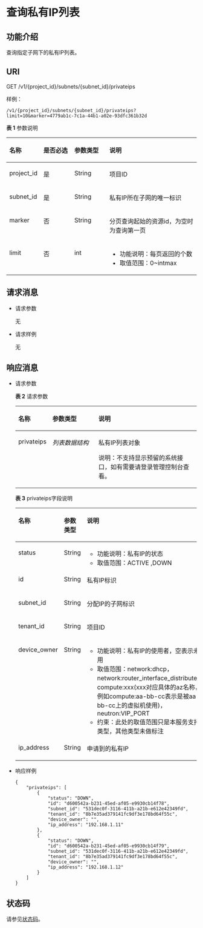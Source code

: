 # 查询私有IP列表<a name="ZH-CN_TOPIC_0020090612"></a>

## 功能介绍<a name="section54434571"></a>

查询指定子网下的私有IP列表。

## URI<a name="section20149094"></a>

GET /v1/\{project\_id\}/subnets/\{subnet\_id\}/privateips

样例：

```
/v1/{project_id}/subnets/{subnet_id}/privateips?limit=10&marker=4779ab1c-7c1a-44b1-a02e-93dfc361b32d
```

**表 1**  参数说明

<a name="table12098568"></a>
<table><thead align="left"><tr id="row42283611"><th class="cellrowborder" valign="top" width="16.73%" id="mcps1.2.5.1.1"><p id="p2420499"><a name="p2420499"></a><a name="p2420499"></a>名称</p>
</th>
<th class="cellrowborder" valign="top" width="16.54%" id="mcps1.2.5.1.2"><p id="p61842715"><a name="p61842715"></a><a name="p61842715"></a>是否必选</p>
</th>
<th class="cellrowborder" valign="top" width="18.61%" id="mcps1.2.5.1.3"><p id="p18030025173211"><a name="p18030025173211"></a><a name="p18030025173211"></a>参数类型</p>
</th>
<th class="cellrowborder" valign="top" width="48.120000000000005%" id="mcps1.2.5.1.4"><p id="p43203995"><a name="p43203995"></a><a name="p43203995"></a>说明</p>
</th>
</tr>
</thead>
<tbody><tr id="row9862716"><td class="cellrowborder" valign="top" width="16.73%" headers="mcps1.2.5.1.1 "><p id="p60682533"><a name="p60682533"></a><a name="p60682533"></a>project_id</p>
</td>
<td class="cellrowborder" valign="top" width="16.54%" headers="mcps1.2.5.1.2 "><p id="p16338175"><a name="p16338175"></a><a name="p16338175"></a>是</p>
</td>
<td class="cellrowborder" valign="top" width="18.61%" headers="mcps1.2.5.1.3 "><p id="p51145882173211"><a name="p51145882173211"></a><a name="p51145882173211"></a>String</p>
</td>
<td class="cellrowborder" valign="top" width="48.120000000000005%" headers="mcps1.2.5.1.4 "><p id="p48323826"><a name="p48323826"></a><a name="p48323826"></a>项目ID</p>
</td>
</tr>
<tr id="row32261252"><td class="cellrowborder" valign="top" width="16.73%" headers="mcps1.2.5.1.1 "><p id="p63024590"><a name="p63024590"></a><a name="p63024590"></a>subnet_id</p>
</td>
<td class="cellrowborder" valign="top" width="16.54%" headers="mcps1.2.5.1.2 "><p id="p4718148"><a name="p4718148"></a><a name="p4718148"></a>是</p>
</td>
<td class="cellrowborder" valign="top" width="18.61%" headers="mcps1.2.5.1.3 "><p id="p49175772173211"><a name="p49175772173211"></a><a name="p49175772173211"></a>String</p>
</td>
<td class="cellrowborder" valign="top" width="48.120000000000005%" headers="mcps1.2.5.1.4 "><p id="p44471500173244"><a name="p44471500173244"></a><a name="p44471500173244"></a>私有IP所在子网的唯一标识</p>
</td>
</tr>
<tr id="row33082261"><td class="cellrowborder" valign="top" width="16.73%" headers="mcps1.2.5.1.1 "><p id="p62417507"><a name="p62417507"></a><a name="p62417507"></a>marker</p>
</td>
<td class="cellrowborder" valign="top" width="16.54%" headers="mcps1.2.5.1.2 "><p id="p22653281"><a name="p22653281"></a><a name="p22653281"></a>否</p>
</td>
<td class="cellrowborder" valign="top" width="18.61%" headers="mcps1.2.5.1.3 "><p id="p23814582173211"><a name="p23814582173211"></a><a name="p23814582173211"></a>String</p>
</td>
<td class="cellrowborder" valign="top" width="48.120000000000005%" headers="mcps1.2.5.1.4 "><p id="p49152270"><a name="p49152270"></a><a name="p49152270"></a>分页查询起始的资源id，为空时为查询第一页</p>
</td>
</tr>
<tr id="row39717249"><td class="cellrowborder" valign="top" width="16.73%" headers="mcps1.2.5.1.1 "><p id="p62980604"><a name="p62980604"></a><a name="p62980604"></a>limit</p>
</td>
<td class="cellrowborder" valign="top" width="16.54%" headers="mcps1.2.5.1.2 "><p id="p1155275"><a name="p1155275"></a><a name="p1155275"></a>否</p>
</td>
<td class="cellrowborder" valign="top" width="18.61%" headers="mcps1.2.5.1.3 "><p id="p49933009173211"><a name="p49933009173211"></a><a name="p49933009173211"></a>int</p>
</td>
<td class="cellrowborder" valign="top" width="48.120000000000005%" headers="mcps1.2.5.1.4 "><a name="ul18965173516362"></a><a name="ul18965173516362"></a><ul id="ul18965173516362"><li>功能说明：每页返回的个数</li><li>取值范围：0~intmax</li></ul>
</td>
</tr>
</tbody>
</table>

## 请求消息<a name="section47124125"></a>

-   请求参数

    无

-   请求样例

    无


## 响应消息<a name="section21463943"></a>

-   请求参数

    **表 2**  请求参数

    <a name="table16726122155915"></a>
    <table><thead align="left"><tr id="row50660459155915"><th class="cellrowborder" valign="top" width="18.34%" id="mcps1.2.4.1.1"><p id="p9856497155915"><a name="p9856497155915"></a><a name="p9856497155915"></a>名称</p>
    </th>
    <th class="cellrowborder" valign="top" width="25.509999999999998%" id="mcps1.2.4.1.2"><p id="p42646948155915"><a name="p42646948155915"></a><a name="p42646948155915"></a>参数类型</p>
    </th>
    <th class="cellrowborder" valign="top" width="56.15%" id="mcps1.2.4.1.3"><p id="p31850784155915"><a name="p31850784155915"></a><a name="p31850784155915"></a>说明</p>
    </th>
    </tr>
    </thead>
    <tbody><tr id="row29776745155915"><td class="cellrowborder" valign="top" width="18.34%" headers="mcps1.2.4.1.1 "><p id="p63106150155915"><a name="p63106150155915"></a><a name="p63106150155915"></a>privateips</p>
    </td>
    <td class="cellrowborder" valign="top" width="25.509999999999998%" headers="mcps1.2.4.1.2 "><p id="p44872862155915"><a name="p44872862155915"></a><a name="p44872862155915"></a><em id="i1202578155915"><a name="i1202578155915"></a><a name="i1202578155915"></a>列表数据结构</em></p>
    </td>
    <td class="cellrowborder" valign="top" width="56.15%" headers="mcps1.2.4.1.3 "><p id="p30300018155915"><a name="p30300018155915"></a><a name="p30300018155915"></a>私有IP列表对象</p>
    <p id="p15992181219214"><a name="p15992181219214"></a><a name="p15992181219214"></a>说明：不支持显示预留的系统接口，如有需要请登录管理控制台查看。</p>
    </td>
    </tr>
    </tbody>
    </table>

    **表 3**  privateips字段说明

    <a name="table21538022"></a>
    <table><thead align="left"><tr id="row33313579"><th class="cellrowborder" valign="top" width="22.17778222177782%" id="mcps1.2.4.1.1"><p id="p14045344"><a name="p14045344"></a><a name="p14045344"></a>名称</p>
    </th>
    <th class="cellrowborder" valign="top" width="21.477852214778522%" id="mcps1.2.4.1.2"><p id="p42744433173254"><a name="p42744433173254"></a><a name="p42744433173254"></a>参数类型</p>
    </th>
    <th class="cellrowborder" valign="top" width="56.34436556344365%" id="mcps1.2.4.1.3"><p id="p11033160"><a name="p11033160"></a><a name="p11033160"></a>说明</p>
    </th>
    </tr>
    </thead>
    <tbody><tr id="row21270730"><td class="cellrowborder" valign="top" width="22.17778222177782%" headers="mcps1.2.4.1.1 "><p id="p45207585"><a name="p45207585"></a><a name="p45207585"></a>status</p>
    </td>
    <td class="cellrowborder" valign="top" width="21.477852214778522%" headers="mcps1.2.4.1.2 "><p id="p39747058173254"><a name="p39747058173254"></a><a name="p39747058173254"></a>String</p>
    </td>
    <td class="cellrowborder" valign="top" width="56.34436556344365%" headers="mcps1.2.4.1.3 "><a name="ul26091654163716"></a><a name="ul26091654163716"></a><ul id="ul26091654163716"><li>功能说明：私有IP的状态</li><li>取值范围：ACTIVE ,DOWN</li></ul>
    </td>
    </tr>
    <tr id="row44135236"><td class="cellrowborder" valign="top" width="22.17778222177782%" headers="mcps1.2.4.1.1 "><p id="p18184391"><a name="p18184391"></a><a name="p18184391"></a>id</p>
    </td>
    <td class="cellrowborder" valign="top" width="21.477852214778522%" headers="mcps1.2.4.1.2 "><p id="p65395131173254"><a name="p65395131173254"></a><a name="p65395131173254"></a>String</p>
    </td>
    <td class="cellrowborder" valign="top" width="56.34436556344365%" headers="mcps1.2.4.1.3 "><p id="p28294113"><a name="p28294113"></a><a name="p28294113"></a>私有IP标识</p>
    </td>
    </tr>
    <tr id="row53320433"><td class="cellrowborder" valign="top" width="22.17778222177782%" headers="mcps1.2.4.1.1 "><p id="p23987813"><a name="p23987813"></a><a name="p23987813"></a>subnet_id</p>
    </td>
    <td class="cellrowborder" valign="top" width="21.477852214778522%" headers="mcps1.2.4.1.2 "><p id="p62514293173254"><a name="p62514293173254"></a><a name="p62514293173254"></a>String</p>
    </td>
    <td class="cellrowborder" valign="top" width="56.34436556344365%" headers="mcps1.2.4.1.3 "><p id="p56737113"><a name="p56737113"></a><a name="p56737113"></a>分配IP的子网标识</p>
    </td>
    </tr>
    <tr id="row8629350181540"><td class="cellrowborder" valign="top" width="22.17778222177782%" headers="mcps1.2.4.1.1 "><p id="p22152840181542"><a name="p22152840181542"></a><a name="p22152840181542"></a>tenant_id</p>
    </td>
    <td class="cellrowborder" valign="top" width="21.477852214778522%" headers="mcps1.2.4.1.2 "><p id="p54098843181542"><a name="p54098843181542"></a><a name="p54098843181542"></a>String</p>
    </td>
    <td class="cellrowborder" valign="top" width="56.34436556344365%" headers="mcps1.2.4.1.3 "><p id="p19930183181542"><a name="p19930183181542"></a><a name="p19930183181542"></a>项目ID</p>
    </td>
    </tr>
    <tr id="row40871974"><td class="cellrowborder" valign="top" width="22.17778222177782%" headers="mcps1.2.4.1.1 "><p id="p22295564"><a name="p22295564"></a><a name="p22295564"></a>device_owner</p>
    </td>
    <td class="cellrowborder" valign="top" width="21.477852214778522%" headers="mcps1.2.4.1.2 "><p id="p30493000173254"><a name="p30493000173254"></a><a name="p30493000173254"></a>String</p>
    </td>
    <td class="cellrowborder" valign="top" width="56.34436556344365%" headers="mcps1.2.4.1.3 "><a name="ul82162733817"></a><a name="ul82162733817"></a><ul id="ul82162733817"><li>功能说明：私有IP的使用者，空表示未使用</li><li>取值范围：network:dhcp，network:router_interface_distributed，compute:xxx(xxx对应具体的az名称，例如compute:aa-bb-cc表示是被aa-bb-cc上的虚拟机使用)，neutron:VIP_PORT</li><li>约束：此处的取值范围只是本服务支持的类型，其他类型未做标注</li></ul>
    </td>
    </tr>
    <tr id="row35044283"><td class="cellrowborder" valign="top" width="22.17778222177782%" headers="mcps1.2.4.1.1 "><p id="p20014644"><a name="p20014644"></a><a name="p20014644"></a>ip_address</p>
    </td>
    <td class="cellrowborder" valign="top" width="21.477852214778522%" headers="mcps1.2.4.1.2 "><p id="p54013915173254"><a name="p54013915173254"></a><a name="p54013915173254"></a>String</p>
    </td>
    <td class="cellrowborder" valign="top" width="56.34436556344365%" headers="mcps1.2.4.1.3 "><p id="p57619553"><a name="p57619553"></a><a name="p57619553"></a>申请到的私有IP</p>
    </td>
    </tr>
    </tbody>
    </table>

-   响应样例

    ```
    {
        "privateips": [
            {
                "status": "DOWN",
                "id": "d600542a-b231-45ed-af05-e9930cb14f78",
                "subnet_id": "531dec0f-3116-411b-a21b-e612e42349fd",
                "tenant_id": "8b7e35ad379141fc9df3e178bd64f55c",
                "device_owner": "",
                "ip_address": "192.168.1.11"
            },
            {
                "status": "DOWN",
                "id": "d600542a-b231-45ed-af05-e9930cb14f79",
                "subnet_id": "531dec0f-3116-411b-a21b-e612e42349fd",
                "tenant_id": "8b7e35ad379141fc9df3e178bd64f55c",
                "device_owner": "",
                "ip_address": "192.168.1.12"
            }
        ]
    }
    ```


## 状态码<a name="section31981619"></a>

请参见[状态码](状态码.md)。


